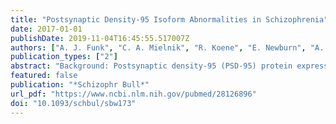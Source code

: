 ```yaml
---
title: "Postsynaptic Density-95 Isoform Abnormalities in Schizophrenia"
date: 2017-01-01
publishDate: 2019-11-04T16:45:55.517007Z
authors: ["A. J. Funk", "C. A. Mielnik", "R. Koene", "E. Newburn", "A. J. Ramsey", "B. K. Lipska", "R. E. McCullumsmith"]
publication_types: ["2"]
abstract: "Background: Postsynaptic density-95 (PSD-95) protein expression is dysregulated in schizophrenia in a variety of brain regions. We have designed experiments to examine PSD-95 mRNA splice variant expression in the dorsolateral prefrontal cortex from subjects with schizophrenia. Methods: We performed quantitative PCR and western blot analysis to measure PSD-95 expression in schizophrenia vs control subjects, rodent haloperidol treatment studies, rodent postmortem interval studies, and GluN1 knockdown (KD) mice vs controls. Results: We found decreased mRNA expression of beta (t = 4.506, df = 383, P < .0001) and truncated (t = 3.378, df = 383, P = .0008) isoforms of PSD-95, whereas alpha was unchanged. Additionally, we found decreased PSD-95 protein expression in schizophrenia (t = 2.746, df = 71, P = .0076). We found no correlation between PSD-95 protein and alpha, beta, or truncated mRNA isoforms in schizophrenia. PSD-95 beta transcript was increased (t = 3.346, df = 14, P < .05) in the GluN1 KD mouse model of schizophrenia. There was an increase in PSD-95 alpha mRNA expression (t = 2.905, df = 16, P < .05) in rats following long-term haloperidol administration. Conclusions: Our findings describe a unique pathophysiology of specific PSD-95 isoform dysregulation in schizophrenia, chronic neuroleptic treatment, and a genetic lesion mouse model of drastically reduced N-methyl-d-aspartate receptor (NMDAR) complex expression. These data indicate that regulation of PSD-95 is multifaceted, may be isoform specific, and biologically relevant for synaptic signaling function. Specifically, NMDAR-mediated synaptic remodeling, and alpha-amino-3-hydroxy-5-methyl-4-isoxazolepropionic acid receptor trafficking and interaction may be impaired in schizophrenia by decreased PSD-95 beta and truncated expression (respectively). Further, increased PSD-95 beta transcript in the GluN1 KD mouse model poses a potential compensatory rescue of NMDAR-mediated function via increased postsynaptic throughput of the severely reduced GluN1 signal. Together, these data propose that disruption of excitatory signaling complexes through genetic (GluN1 KD), pharmacologic (antipsychotics), or disease (schizophrenia) mechanisms specifically dysregulates PSD-95 expression."
featured: false
publication: "*Schizophr Bull*"
url_pdf: "https://www.ncbi.nlm.nih.gov/pubmed/28126896"
doi: "10.1093/schbul/sbw173"
---
```


